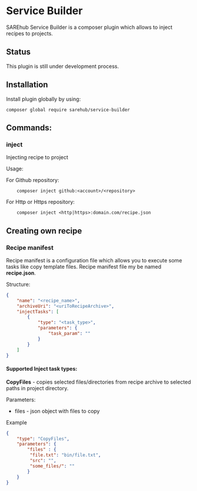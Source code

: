 # Service Builder
SAREhub Service Builder is a composer plugin which allows to inject recipes to projects.

## Status
This plugin is still under development process.

## Installation
Install plugin globally by using:

```
composer global require sarehub/service-builder
```

## Commands:

### inject
Injecting recipe to project

Usage:

For Github repository:
```
    composer inject github:<account>/<repository>
```

For Http or Https repository:
```
    composer inject <http|https>:domain.com/recipe.json
```

## Creating own recipe

### Recipe manifest
Recipe manifest is a configuration file
which allows you to execute some tasks like copy template files.
Recipe manifest file my be named **recipe.json**.

Structure:
```json
{
    "name": "<recipe_name>",
    "archiveUri": "<uriToRecipeArchive>",
    "injectTasks": [
        {
            "type": "<task_type>",
            "parameters": {
                "task_param": ""
            }
        }
    ]
}
```

#### Supported Inject task types:

**CopyFiles** - copies selected files/directories from recipe archive
    to selected paths in project directory.

Parameters:
   - files - json object with files to copy

Example
```json
{
    "type": "CopyFiles",
    "parameters": {
        "files" : {
         "file.txt": "bin/file.txt",
         "src": "",
         "some_files/": ""
        }
    }
}
```
